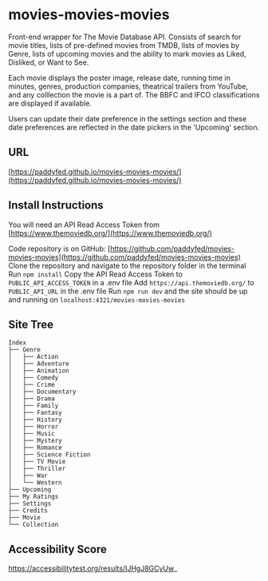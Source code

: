 # movies-movies-movies

Front-end wrapper for The Movie Database API. Consists of search for movie titles, lists of pre-defined movies from TMDB, lists of movies by Genre, lists of upcoming movies and the ability to mark movies as Liked, Disliked, or Want to See.

Each movie displays the poster image, release date, running time in minutes, genres, production companies, theatrical trailers from YouTube, and any colllection the movie is a part of. The BBFC and IFCO classifications are displayed if available.

Users can update their date preference in the settings section and these date preferences are reflected in the date pickers in the 'Upcoming' section.

## URL

[https://paddyfed.github.io/movies-movies-movies/](https://paddyfed.github.io/movies-movies-movies/)

## Install Instructions

You will need an API Read Access Token from [https://www.themoviedb.org/](https://www.themoviedb.org/)

Code repository is on GitHub: [https://github.com/paddyfed/movies-movies-movies](https://github.com/paddyfed/movies-movies-movies)
Clone the repository and navigate to the repository folder in the terminal
Run `npm install`
Copy the API Read Access Token to `PUBLIC_API_ACCESS_TOKEN` in a .env file
Add `https://api.themoviedb.org/` to `PUBLIC_API_URL` in the .env file
Run `npm run dev` and the site should be up and running on `localhost:4321/movies-movies-movies`

## Site Tree

```
Index
├── Genre
│   ├── Action
│   ├── Adventure
│   ├── Animation
│   ├── Comedy
│   ├── Crime
│   ├── Documentary
│   ├── Drama
│   ├── Family
│   ├── Fantasy
│   ├── History
│   ├── Horror
│   ├── Music
│   ├── Mystery
│   ├── Romance
│   ├── Science Fiction
│   ├── TV Movie
│   ├── Thriller
│   ├── War
│   └── Western
├── Upcoming
├── My Ratings
├── Settings
├── Credits
├── Movie
└── Collection
```

## Accessibility Score

https://accessibilitytest.org/results/IJHgJ8GCyUw_
